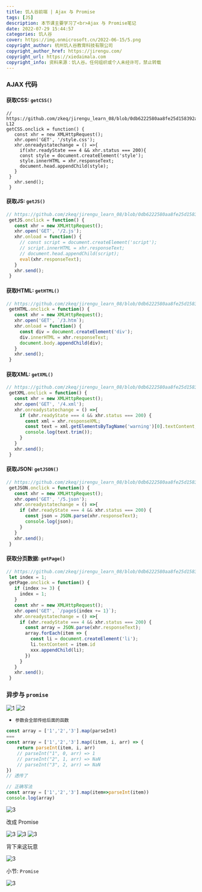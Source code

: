 ```yaml
---
title: 饥人谷前端 | Ajax 与 Promise
tags: [JS]
description: 本节课主要学习了<br>Ajax 与 Promise笔记
date: 2022-07-29 15:44:57
categories: 饥人谷
cover: https://img.onmicrosoft.cn/2022-06-15/5.png
copyright_author: 杭州饥人谷教育科技有限公司
copyright_author_href: https://jirengu.com/
copyright_url: https://xiedaimala.com
copyright_info: 资料来源：饥人谷。任何组织或个人未经许可，禁止转载
---
```


### AJAX 代码
#### 获取CSS: `getCSS()`
```JS
// https://github.com/zkeq/jirengu_learn_08/blob/0db6222580aa8fe25d158392a8f3fb804cf8feb7/public/main.js#L1-L12
getCSS.onclick = function() { 
   const xhr = new XMLHttpRequest(); 
   xhr.open('GET', '/style.css'); 
   xhr.onreadystatechange = () =>{ 
     if(xhr.readyState === 4 && xhr.status === 200){ 
     const style = document.createElement('style'); 
     style.innerHTML = xhr.responseText; 
     document.head.appendChild(style); 
   } 
 } 
   xhr.send(); 
 } 
```


#### 获取JS: `getJS()`
```js
// https://github.com/zkeq/jirengu_learn_08/blob/0db6222580aa8fe25d158392a8f3fb804cf8feb7/public/main.js#L14-L24
 getJS.onclick = function() { 
   const xhr = new XMLHttpRequest(); 
   xhr.open('GET', '/2.js'); 
   xhr.onload = function() { 
     // const script = document.createElement('script'); 
     // script.innerHTML = xhr.responseText; 
     // document.head.appendChild(script); 
     eval(xhr.responseText); 
   } 
   xhr.send(); 
 } 
```
#### 获取HTML: `getHTML()`
```js
// https://github.com/zkeq/jirengu_learn_08/blob/0db6222580aa8fe25d158392a8f3fb804cf8feb7/public/main.js#L26-L35
 getHTML.onclick = function() { 
   const xhr = new XMLHttpRequest(); 
   xhr.open('GET', `/3.htm`); 
   xhr.onload = function() { 
     const div = document.createElement('div'); 
     div.innerHTML = xhr.responseText; 
     document.body.appendChild(div); 
   } 
   xhr.send(); 
 } 
```

#### 获取XML: `getXML()`
```js
// https://github.com/zkeq/jirengu_learn_08/blob/0db6222580aa8fe25d158392a8f3fb804cf8feb7/public/main.js#L37-L48
 getXML.onclick = function() { 
   const xhr = new XMLHttpRequest(); 
   xhr.open('GET', '/4.xml'); 
   xhr.onreadystatechange = () =>{ 
     if (xhr.readyState === 4 && xhr.status === 200) { 
       const xml = xhr.responseXML; 
       const text = xml.getElementsByTagName('warning')[0].textContent; 
       console.log(text.trim()); 
     } 
   } 
   xhr.send(); 
 } 
```

#### 获取JSON: `getJSON()`
```js
// https://github.com/zkeq/jirengu_learn_08/blob/0db6222580aa8fe25d158392a8f3fb804cf8feb7/public/main.js#L50-L60
 getJSON.onclick = function() { 
   const xhr = new XMLHttpRequest(); 
   xhr.open('GET', '/5.json'); 
   xhr.onreadystatechange = () =>{ 
     if (xhr.readyState === 4 && xhr.status === 200) { 
       const json = JSON.parse(xhr.responseText); 
       console.log(json); 
     } 
   } 
   xhr.send(); 
 } 
```

#### 获取分页数据: `getPage()`
```js
// https://github.com/zkeq/jirengu_learn_08/blob/0db6222580aa8fe25d158392a8f3fb804cf8feb7/public/main.js#L62-L80
 let index = 1; 
 getPage.onclick = function() { 
   if (index >= 3) { 
     index = 1; 
   } 
   const xhr = new XMLHttpRequest(); 
   xhr.open('GET', `/page${index += 1}`); 
   xhr.onreadystatechange = () =>{ 
     if (xhr.readyState === 4 && xhr.status === 200) { 
       const array = JSON.parse(xhr.responseText); 
       array.forEach(item => { 
         const li = document.createElement('li'); 
         li.textContent = item.id 
         xxx.appendChild(li); 
       }) 
     } 
   } 
   xhr.send(); 
 } 
```

### 异步与 `promise`

![1](https://img.onmicrosoft.cn/2022-07-29/1.png)
![2](https://img.onmicrosoft.cn/2022-07-29/2.png)

- `参数会全部传给后面的函数`

```js
const array = ['1','2','3'].map(parseInt)
===
const array = ['1','2','3'].map((item, i, arr) => {
    return parseInt(item, i, arr)
    // parseInt("1", 0, arr) => 1
    // parseInt("2", 1, arr) => NaN
    // parseInt("3", 2, arr) => NaN
})
// 透传了

// 正确写法
const array = ['1','2','3'].map(item=>parseInt(item))
console.log(array)
```

![3](https://img.onmicrosoft.cn/2022-07-29/3.png)

改成 Promise

![3](https://img.onmicrosoft.cn/2022-07-29/4.png)
![3](https://img.onmicrosoft.cn/2022-07-29/5.png)
![3](https://img.onmicrosoft.cn/2022-07-29/6.png)

背下来这玩意

![3](https://img.onmicrosoft.cn/2022-07-29/7.png)

小节: `Promise`

![3](https://img.onmicrosoft.cn/2022-07-29/8.png)

